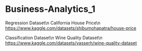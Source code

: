 # Business-Analytics_1

Regression Dataset\n
California House Price\n
https://www.kaggle.com/datasets/shibumohapatra/house-price

Classification Dataset\n
Wine Quality Dataset\n
https://www.kaggle.com/datasets/yasserh/wine-quality-dataset

